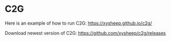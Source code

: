 # C2G
Here is an example of how to run C2G: https://xysheep.github.io/c2g/

Download newest version of C2G: https://github.com/xysheep/c2g/releases
